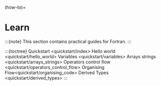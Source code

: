 (how-to)=

# Learn

:::{note}
This section contains practical guides for Fortran.
:::

:::{toctree}
Quickstart <quickstart/index>
Hello world <quickstart/hello_world>
Variables <quickstart/variables>
Arrays strings <quickstart/arrays_strings>
Operators control flow <quickstart/operators_control_flow>
Organising Flow<quickstart/organising_code>
Derived Types  <quickstart/derived_types>
:::
